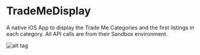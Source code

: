 # TradeMeDisplay

A native iOS App to display the Trade Me Categories and the first listings in each category.
All API calls are from their Sandbox environment.

![alt tag](https://github.com/g-enius/TradeMeDisplay/blob/master/demo.gif)
